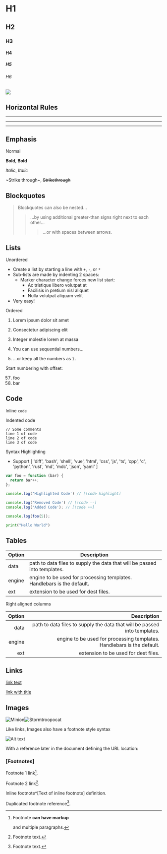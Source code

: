 # H1
## H2
### H3
#### H4
##### H5
###### H6

![](https://skill-icons-livid.vercel.app/icons?i=nuxt,vue,tailwind,ts)

## Horizontal Rules

___

---

***

## Emphasis

Normal

**Bold**, __Bold__

*Italic*, _Italic_

~Strike through~, ~~Strikethrough~~

## Blockquotes

> Blockquotes can also be nested...
>> ...by using additional greater-than signs right next to each other...
> > > ...or with spaces between arrows.

## Lists

Unordered

+ Create a list by starting a line with `+`, `-`, or `*`
+ Sub-lists are made by indenting 2 spaces:
  - Marker character change forces new list start:
    * Ac tristique libero volutpat at
    + Facilisis in pretium nisl aliquet
    - Nulla volutpat aliquam velit
+ Very easy!

Ordered

1. Lorem ipsum dolor sit amet
2. Consectetur adipiscing elit
3. Integer molestie lorem at massa


1. You can use sequential numbers...
1. ...or keep all the numbers as `1.`

Start numbering with offset:

57. foo
1. bar

## Code

Inline `code`

Indented code

    // Some comments
    line 1 of code
    line 2 of code
    line 3 of code


Syntax Highlighting

- Support [ 'diff', 'bash', 'shell', 'vue', 'html', 'css', 'js', 'ts', 'cpp', 'c', 'python', 'rust', 'md', 'mdc', 'json', 'yaml' ]

```js [index.js] {1-3,10}
var foo = function (bar) {
  return bar++;
};

console.log('Highlighted Code') // [!code highlight]

console.log('Removed Code') // [!code --]
console.log('Added Code'); // [!code ++]

console.log(foo(5));
```

```py
print("Hello World")
```

## Tables

| Option | Description                                                               |
| ------ | ------------------------------------------------------------------------- |
| data   | path to data files to supply the data that will be passed into templates. |
| engine | engine to be used for processing templates. Handlebars is the default.    |
| ext    | extension to be used for dest files.                                      |

Right aligned columns

| Option |                                                               Description |
| -----: | ------------------------------------------------------------------------: |
|   data | path to data files to supply the data that will be passed into templates. |
| engine |    engine to be used for processing templates. Handlebars is the default. |
|    ext |                                      extension to be used for dest files. |

## Links

[link text](http://dev.nodeca.com)

[link with title](http://nodeca.github.io/pica/demo/ 'title text!')

## Images

![Minion](https://octodex.github.com/images/minion.png)![Stormtroopocat](https://octodex.github.com/images/stormtroopocat.jpg 'The Stormtroopocat')

Like links, Images also have a footnote style syntax

![Alt text](https://octodex.github.com/images/dojocat.jpg 'The Dojocat')

With a reference later in the document defining the URL location:

### [Footnotes]

Footnote 1 link[^first].

Footnote 2 link[^second].

Inline footnote^[Text of inline footnote] definition.

Duplicated footnote reference[^second].

[^first]: Footnote **can have markup**

    and multiple paragraphs.

[^second]: Footnote text.
